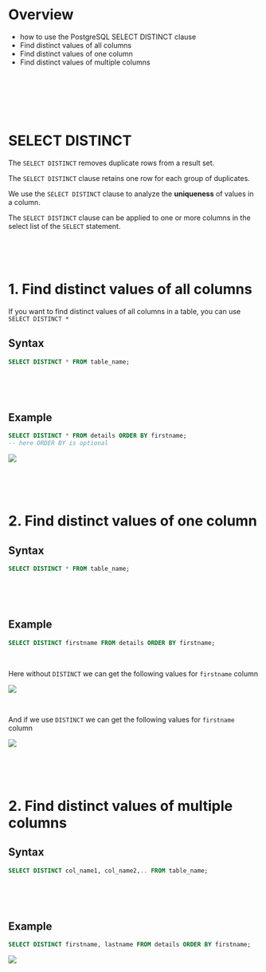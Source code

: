 # Overview

- how to use the PostgreSQL SELECT DISTINCT clause
- Find distinct values of all columns
- Find distinct values of one column
- Find distinct values of multiple columns

&nbsp;

&nbsp;

&nbsp;

# SELECT DISTINCT

The `SELECT DISTINCT` removes duplicate rows from a result set.

The `SELECT DISTINCT` clause retains one row for each group of duplicates.

We use the `SELECT DISTINCT` clause to analyze the **uniqueness** of values in a column.

The `SELECT DISTINCT` clause can be applied to one or more columns in the select list of the `SELECT` statement.

&nbsp;

&nbsp;

# 1. Find distinct values of all columns

If you want to find distinct values of all columns in a table, you can use `SELECT DISTINCT *`

## Syntax

```sql
SELECT DISTINCT * FROM table_name;
```
&nbsp;

&nbsp;

## Example

```sql
SELECT DISTINCT * FROM details ORDER BY firstname; 
-- here ORDER BY is optional
```

<img src="./assets/Distinct/distinct-all.jpg">

&nbsp;

&nbsp;

# 2. Find distinct values of one column

## Syntax

```sql
SELECT DISTINCT * FROM table_name;
```

&nbsp;

&nbsp;

## Example

```sql
SELECT DISTINCT firstname FROM details ORDER BY firstname; 
```

&nbsp;

Here without `DISTINCT` we can get the following values for `firstname` column

<img src="./assets/Distinct/without-distinct.jpg">

&nbsp;

And if we use `DISTINCT` we can get the following values for `firstname` column

<img src="./assets/Distinct/with-distinct.jpg">

&nbsp;

&nbsp;

# 2. Find distinct values of multiple columns

## Syntax

```sql
SELECT DISTINCT col_name1, col_name2,.. FROM table_name;
```

&nbsp;

&nbsp;

## Example

```sql
SELECT DISTINCT firstname, lastname FROM details ORDER BY firstname; 
```

<img src="./assets/Distinct/distinct-multiple-column.jpg">


&nbsp;